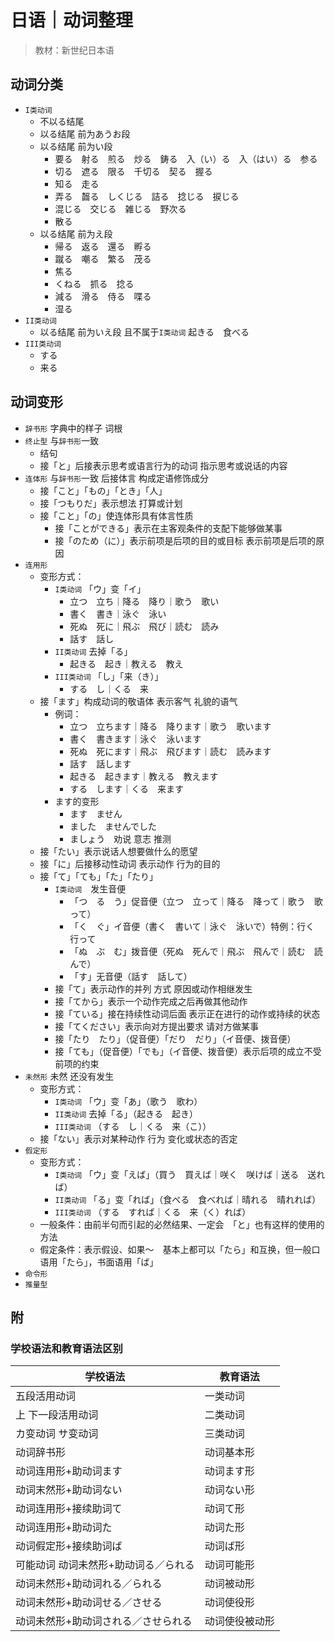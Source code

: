 # 日语｜动词整理

> 教材：新世纪日本语

## 动词分类

- `I类动词`
    - 不以る结尾
    - 以る结尾 前为あうお段
    - 以る结尾 前为い段
        - 要る　射る　煎る　炒る　鋳る　入（い）る　入（はい）る　参る
        - 切る　遮る　限る　千切る　契る　握る
        - 知る　走る
        - 弄る　齧る　しくじる　詰る　捻じる　捩じる
        - 混じる　交じる　雑じる　野次る
        - 散る
    - 以る结尾 前为え段
        - 帰る　返る　還る　孵る
        - 蹴る　嘲る　繁る　茂る
        - 焦る
        - くねる　抓る　捻る
        - 減る　滑る　侍る　喋る
        - 湿る
- `II类动词`
    - 以る结尾 前为いえ段 且不属于`I类动词` 起きる　食べる
- `III类动词`
    - する
    - 来る

## 动词变形

- `辞书形` 字典中的样子 词根
- `终止型` 与`辞书形`一致
    - 结句
    - 接「と」后接表示思考或语言行为的动词 指示思考或说话的内容
- `连体形` 与`辞书形`一致 后接体言 构成定语修饰成分
    - 接「こと」「もの」「とき」「人」
    - 接「つもりだ」表示想法 打算或计划
    - 接「こと」「の」使连体形具有体言性质
        - 接「ことができる」表示在主客观条件的支配下能够做某事
        - 接「のため（に）」表示前项是后项的目的或目标 表示前项是后项的原因
- `连用形`
    - 变形方式：
        - `I类动词` 「ウ」变「イ」
            - 立つ　立ち｜降る　降り｜歌う　歌い
            - 書く　書き｜泳ぐ　泳い
            - 死ぬ　死に｜飛ぶ　飛び｜読む　読み
            - 話す　話し
        - `II类动词` 去掉「る」
            - 起きる　起き｜教える　教え
        - `III类动词` 「し」「来（き）」
            - する　し｜くる　来
    - 接「ます」构成动词的敬语体 表示客气 礼貌的语气
        - 例词：
            - 立つ　立ちます｜降る　降ります｜歌う　歌います
            - 書く　書きます｜泳ぐ　泳います
            - 死ぬ　死にます｜飛ぶ　飛びます｜読む　読みます
            - 話す　話します
            - 起きる　起きます｜教える　教えます
            - する　します｜くる　来ます
        - ます的变形
            - ます　ません
            - ました　ませんでした
            - ましょう　劝说 意志 推测
    - 接「たい」表示说话人想要做什么的愿望
    - 接「に」后接移动性动词 表示动作 行为的目的
    - 接「て」「ても」「た」「たり」
        - `I类动词`　发生音便
            - 「つ　る　う」促音便（立つ　立って｜降る　降って｜歌う　歌って）
            - 「く　ぐ」イ音便（書く　書いて｜泳ぐ　泳いで）特例：行く　行って
            - 「ぬ　ぶ　む」拨音便（死ぬ　死んで｜飛ぶ　飛んで｜読む　読んで）
            - 「す」无音便（話す　話して）
        - 接「て」表示动作的并列 方式 原因或动作相继发生
        - 接「てから」表示一个动作完成之后再做其他动作
        - 接「ている」接在持续性动词后面 表示正在进行的动作或持续的状态
        - 接「てください」表示向对方提出要求 请对方做某事
        - 接「たり　たり」（促音便）「だり　だり」（イ音便、拨音便）
        - 接「ても」（促音便）「でも」（イ音便、拨音便）表示后项的成立不受前项的约束
- `未然形` 未然 还没有发生
    - 变形方式：
        - `I类动词` 「ウ」变「あ」（歌う　歌わ）
        - `II类动词` 去掉「る」（起きる　起き）
        - `III类动词` （する　し｜くる　来（こ））
    - 接「ない」表示对某种动作 行为 变化或状态的否定
- `假定形`
    - 变形方式：
        - `I类动词` 「ウ」变「えば」（買う　買えば｜咲く　咲けば｜送る　送れば）
        - `II类动词` 「る」变「れば」（食べる　食べれば｜晴れる　晴れれば）
        - `III类动词` （する　すれば｜くる　来（く）れば）
    - 一般条件：由前半句而引起的必然结果、一定会　「と」也有这样的使用的方法
    - 假定条件：表示假设、如果～　基本上都可以「たら」和互换，但一般口语用「たら」，书面语用「ば」
- `命令形`
- `推量型`

## 附

### 学校语法和教育语法区别

| 学校语法 | 教育语法 |
| - | - |
| 五段活用动词 | 一类动词 |
| 上 下一段活用动词 | 二类动词 |
| カ变动词 サ变动词 | 三类动词 |
| 动词辞书形 | 动词基本形 |
| 动词连用形+助动词ます | 动词ます形 |
| 动词末然形+助动词ない | 动词ない形 |
| 动词连用形+接续助词て | 动词て形 |
| 动词连用形+助动词た | 动词た形 |
| 动词假定形+接续助词ば | 动词ば形 |
| 可能动词 动词未然形+助动词る／られる | 动词可能形 |
| 动词未然形+助动词れる／られる | 动词被动形 |
| 动词未然形+助动词せる／させる | 动词使役形 |
| 动词未然形+助动词される／させられる | 动词使役被动形 |

